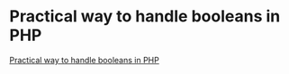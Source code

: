 # Practical way to handle booleans in PHP

[Practical way to handle booleans in PHP](https://youtu.be/2Xn0aTOVE5c)